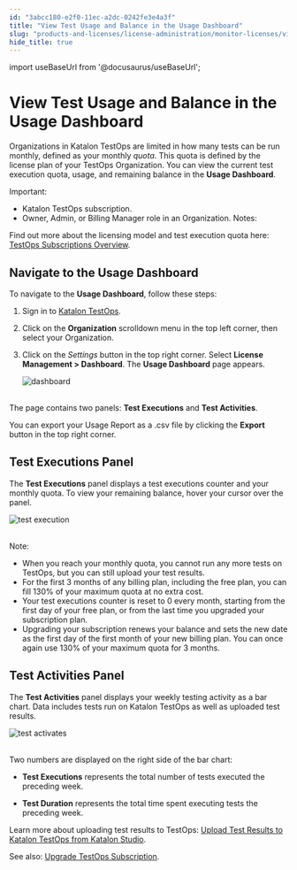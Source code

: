 ```yaml
---
id: "3abcc180-e2f0-11ec-a2dc-0242fe3e4a3f"
title: "View Test Usage and Balance in the Usage Dashboard"
slug: "products-and-licenses/license-administration/monitor-licenses/view-test-usage-and-balance-in-the-usage-dashboard"
hide_title: true
---
```

import useBaseUrl from '@docusaurus/useBaseUrl';


# <a id="id" class="anchor_top_offset"/><a id="ariaid-title1" class="anchor_top_offset"/>View Test Usage and Balance in the Usage Dashboard

<p xmlns="http://www.w3.org/1999/xhtml" className="p">Organizations in Katalon TestOps are limited in how many tests can be run monthly, defined as your monthly <em className="ph i">quota</em>. This quota is defined by the license plan of your TestOps Organization. You can view the current test execution quota, usage, and remaining balance in the <strong className="ph b">Usage Dashboard</strong>.</p> 
<div xmlns="http://www.w3.org/1999/xhtml" className="note important note_important"><span className="note__title">Important:</span> 
  <ul className="ul"><li className="li">Katalon TestOps subscription.</li><li className="li">Owner, Admin, or Billing Manager role in an Organization. Notes:</li></ul>
  <p className="p">Find out more about the licensing model and test execution quota here: <a className="xref" href="/docs/products-and-licenses/katalon-testops-subscriptions/pricing-and-feature-comparisons">TestOps Subscriptions Overview</a>.</p>
</div>

## <a id="concept-3214" class="anchor_top_offset"/>Navigate to the Usage Dashboard

<p xmlns="http://www.w3.org/1999/xhtml" className="p">To navigate to the <strong className="ph b">Usage Dashboard</strong>, follow these steps:</p> 
<ol xmlns="http://www.w3.org/1999/xhtml" className="ol"><li className="li">     <p className="p">Sign in to <a className="xref j-external-link" href="https://testops.katalon.io/" target="_blank">Katalon TestOps</a>.</p>   </li><li className="li">     <p className="p">Click on the <strong className="ph b">Organization</strong> scrolldown menu in the top left corner, then select your Organization.</p>   </li><li className="li">     <p className="p">Click on the <em className="ph i">Settings</em> button in the top right corner. Select <strong className="ph b">License Management &gt; Dashboard</strong>. The <strong className="ph b">Usage Dashboard</strong> page appears.</p>     <p className="p"> <img className="image" src={useBaseUrl("https://github.com/katalon-studio/docs-images/raw/master/katalon-analytics/docs/test-usage-balance/dashboard.png")} alt="dashboard" /><br /><br />     </p>   </li></ol> 
<p xmlns="http://www.w3.org/1999/xhtml" className="p">The page contains two panels: <strong className="ph b">Test Executions</strong> and <strong className="ph b">Test Activities</strong>.</p> 
<p xmlns="http://www.w3.org/1999/xhtml" className="p">You can export your Usage Report as a .csv file by clicking the <strong className="ph b">Export</strong> button in the top right corner.</p> 

## <a id="id_2" class="anchor_top_offset"/>Test Executions Panel

<p xmlns="http://www.w3.org/1999/xhtml" className="p">The <strong className="ph b">Test Executions</strong> panel displays a test   executions counter and your monthly quota. To view your remaining   balance, hover your cursor over the panel.</p> 
<p xmlns="http://www.w3.org/1999/xhtml" className="p">   <img className="image" src={useBaseUrl("https://github.com/katalon-studio/docs-images/raw/master/katalon-analytics/docs/test-usage-balance/test-execution.png")} width={350} alt="test execution" /><br /><br /> </p> 
<div xmlns="http://www.w3.org/1999/xhtml" className="note note note_note"><span className="note__title">Note:</span> 
  <ul className="ul"><li className="li">When you reach your monthly quota, you cannot run any more
      tests on TestOps, but you can still upload your test results.</li><li className="li">For the first 3 months of any billing plan, including the free
      plan, you can fill 130% of your maximum quota at no extra
      cost.</li><li className="li">Your test executions counter is reset to 0 every month,
      starting from the first day of your free plan, or from the last
      time you upgraded your subscription plan.</li><li className="li">Upgrading your subscription renews your balance and sets the
      new date as the first day of the first month of your new billing
      plan. You can once again use 130% of your maximum quota for 3
      months.</li></ul>
</div>

## <a id="id_3" class="anchor_top_offset"/>Test Activities Panel

<p xmlns="http://www.w3.org/1999/xhtml" className="p">The <strong className="ph b">Test Activities</strong> panel displays your weekly   testing activity as a bar chart. Data includes tests run on Katalon   TestOps as well as uploaded test results.</p> 
<p xmlns="http://www.w3.org/1999/xhtml" className="p">   <img className="image" src={useBaseUrl("https://github.com/katalon-studio/docs-images/raw/master/katalon-analytics/docs/test-usage-balance/test-activities.png")} width={500} alt="test activates" /><br /><br /> </p> 
<p xmlns="http://www.w3.org/1999/xhtml" className="p">Two numbers are displayed on the right side of the bar   chart:</p> 
<ul xmlns="http://www.w3.org/1999/xhtml" className="ul"><li className="li">     <p className="p">       <strong className="ph b">Test Executions</strong> represents the total number of       tests executed the preceding week.</p>   </li><li className="li">     <p className="p">       <strong className="ph b">Test Duration</strong> represents the total time spent       executing tests the preceding week.</p>   </li></ul> 
<p xmlns="http://www.w3.org/1999/xhtml" className="p">Learn more about uploading test results to TestOps: <a className="xref" href="/docs/katalon-testops/integrations/upload-test-results-to-katalon-testops-from-katalon-studio">Upload     Test Results to Katalon TestOps from Katalon Studio</a>.</p> 
<p xmlns="http://www.w3.org/1999/xhtml" className="p">See also: <a className="xref" href="/docs/products-and-licenses/katalon-testops-subscriptions/manage-subscriptions/ugrade-subscriptions#id_1">Upgrade     TestOps Subscription</a>.</p> 
